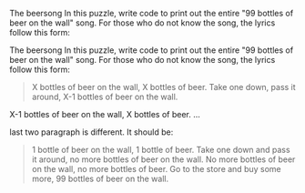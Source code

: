 The beersong In this puzzle, write code to print out the entire "99 bottles of beer on the wall" song. For those who do not know the song, the lyrics follow this form:

The beersong In this puzzle, write code to print out the entire "99 bottles of beer on the wall" song. For those who do not know the song, the lyrics follow this form:

>X bottles of beer on the wall, X bottles of beer.
Take one down, pass it around, X-1 bottles of beer on the wall.

X-1 bottles of beer on the wall, X bottles of beer.
...

last two paragraph is different. It should be:

>1 bottle of beer on the wall, 1 bottle of beer.
Take one down and pass it around, no more bottles of beer on the wall.
No more bottles of beer on the wall, no more bottles of beer.
Go to the store and buy some more, 99 bottles of beer on the wall.
